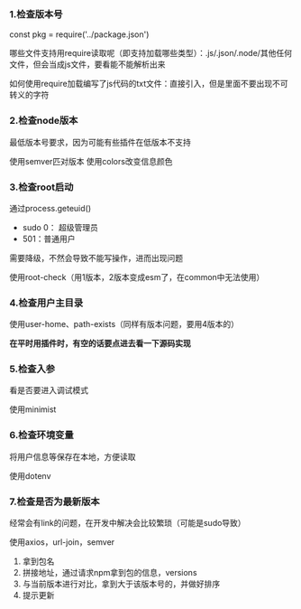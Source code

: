 ### 1.检查版本号
const pkg = require('../package.json')

哪些文件支持用require读取呢（即支持加载哪些类型）：.js/.json/.node/其他任何文件，但会当成js文件，要看能不能解析出来

如何使用require加载编写了js代码的txt文件：直接引入，但是里面不要出现不可转义的字符

### 2.检查node版本
最低版本号要求，因为可能有些插件在低版本不支持

使用semver匹对版本
使用colors改变信息颜色

### 3.检查root启动

通过process.geteuid()

- sudo 0： 超级管理员
- 501：普通用户

需要降级，不然会导致不能写操作，进而出现问题

使用root-check（用1版本，2版本变成esm了，在common中无法使用）


### 4.检查用户主目录

使用user-home、path-exists（同样有版本问题，要用4版本的）

**在平时用插件时，有空的话要点进去看一下源码实现**

### 5.检查入参
看是否要进入调试模式

使用minimist

### 6.检查环境变量

将用户信息等保存在本地，方便读取

使用dotenv

### 7.检查是否为最新版本

经常会有link的问题，在开发中解决会比较繁琐（可能是sudo导致）

使用axios，url-join，semver

1. 拿到包名
2. 拼接地址，通过请求npm拿到包的信息，versions
3. 与当前版本进行对比，拿到大于该版本号的，并做好排序
4. 提示更新
